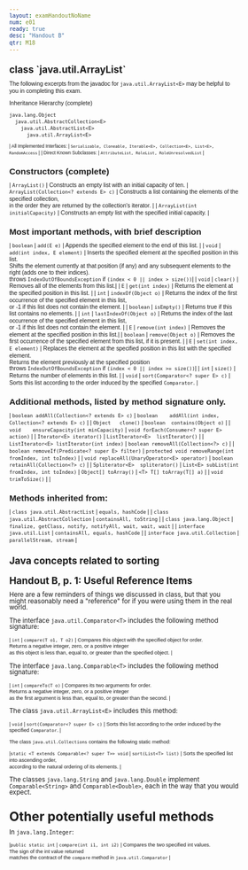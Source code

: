 ```yaml
---
layout: examHandoutNoName
num: e01
ready: true
desc: "Handout B"
qtr: M18
---
```


<style>

body {
 font-size: 72%;
 line-height: 102%;
}

td  {
  padding-left:5px; padding-right: 5px;
} 
</style>


<h2 markdown="1">class `java.util.ArrayList<E>`</h2>

<div style="font-size:90%; font-family: Arial Narrow, sans-serif;">

The following excerpts from the javadoc for `java.util.ArrayList<E>` may be
helpful to you in completing this exam.

Inheritance Hierarchy (complete)

```
java.lang.Object
  java.util.AbstractCollection<E>
    java.util.AbstractList<E>
      java.util.ArrayList<E>
```

<div markdown="1"
     style="font-size: 80%; font-family: Arial Narrow, sans-serif;"
     class="hanging-indent-table">

| All Implemented Interfaces: | `Serializable, Cloneable, Iterable<E>, Collection<E>, List<E>, RandomAccess` |
| Direct Known Subclasses: | `AttributeList, RoleList, RoleUnresolvedList` |

</div>

## Constructors (complete)

<div markdown="1" class="hanging-indent-table">

| `ArrayList()` | Constructs an empty list with an initial capacity of ten.
| `ArrayList(Collection<? extends E> c)` | Constructs a list containing the elements of the specified collection,<br>in the order they are returned by the collection's iterator. |
| `ArrayList(int initialCapacity)` | Constructs an empty list with the specified initial capacity. |

</div>

## Most important methods, with brief description

<div markdown="1" class="hanging-indent-table">

| `boolean` | `add(E e)` | Appends the specified element to the end of this list. |
| `void` | `add(int index, E element)` | Inserts the specified element at the specified position in this list. <br>Shifts the element currently at that position (if any) and any subsequent elements to the right (adds one to their indices).<br>throws `IndexOutOfBoundsException` if `(index < 0 || index > size())`|
| `void` | `clear()` | Removes all of the elements from this list.|
| `E` | `get(int index)` | Returns the element at the specified position in this list. |
| `int` | `indexOf(Object o)` | Returns the index of the first occurrence of the specified element in this list, <br>or -1 if this list does not contain the element. |
| `boolean` | `isEmpty()` | Returns true if this list contains no elements. |
| `int`	|  `lastIndexOf(Object o)` | Returns the index of the last occurrence of the specified element in this list,<br>or -1 if this list does not contain the element. |
| `E` | `remove(int index)` | Removes the element at the specified position in this list.|
| `boolean` | `remove(Object o)` | Removes the first occurrence of the specified element from this list, if it is present. |
| `E` | `set(int index, E element)` | Replaces the element at the specified position in this list with the specified element.<br>Returns the element previously at the specified position<br> throws `IndexOutOfBoundsException` if `(index < 0 || index >= size())`|
| `int` | `size()` | Returns the number of elements in this list. |
| `void` | `sort(Comparator<? super E> c)` | Sorts this list according to the order induced by the specified `Comparator`. |

</div>

## Additional methods, listed by method signature only.

<div markdown="1" class="hanging-indent-table">

| `boolean addAll(Collection<? extends E> c)` | `boolean	addAll(int index, Collection<? extends E> c)` |
| `Object   clone()` |  `boolean  contains(Object o)` |
| `void	   ensureCapacity(int minCapacity)` | `void forEach(Consumer<? super E> action)` |
| `Iterator<E> iterator()` | `ListIterator<E>  listIterator()` |
| `ListIterator<E> listIterator(int index)` | `boolean removeAll(Collection<?> c)` |
| `boolean removeIf(Predicate<? super E> filter)` | `protected void removeRange(int fromIndex, int toIndex)` |
| `void replaceAll(UnaryOperator<E> operator)` | `boolean retainAll(Collection<?> c)` |
| `Spliterator<E>  spliterator()` | `List<E> subList(int fromIndex, int toIndex)`
| `Object[] toArray()` | `<T> T[] toArray(T[] a)` |
| `void    trimToSize()` | |

</div>

## Methods inherited from:

<div markdown="1" class="hanging-indent-table">

| `class java.util.AbstractList` | `equals, hashCode` |
| `class java.util.AbstractCollection` | `containsAll, toString` |
| `class java.lang.Object` | `finalize, getClass, notify, notifyAll, wait, wait, wait` |
| `interface java.util.List` |  `containsAll, equals, hashCode` |
| `interface java.util.Collection` |  `parallelStream, stream` |

</div>
</div>

<h2 class="page-break-before">Java concepts related to sorting</h2>

<h2>Handout B, p. 1: Useful Reference Items</h2>

Here are a few reminders of things we discussed in class, but that you might
reasonably need a "reference" for if you were using them in the real world.

The interface `java.util.Comparator<T>` includes the following
method signature:

<div markdown="1"
     style="font-size: 80%; font-family: Arial Narrow, sans-serif;"
     class="hanging-indent-table">

| `int` | `compare(T o1, T o2)` | Compares this object with the specified object for order. <br>Returns a negative integer, zero, or a positive integer <br>as this object is less than, equal to, or greater than the specified object. |

</div>

The interface `java.lang.Comparable<T>` includes the following
method signature:

<div markdown="1"
     style="font-size: 80%; font-family: Arial Narrow, sans-serif;"
     class="hanging-indent-table">

| `int` | `compareTo(T o)` |  Compares its two arguments for order. <br>Returns a negative integer, zero, or a positive integer <br>as the first argument is less than, equal to, or greater than the second. |

</div>


The class `java.util.ArrayList<E>` includes this method:

<div markdown="1"
     style="font-size: 80%; font-family: Arial Narrow, sans-serif;"
     class="hanging-indent-table">

| `void` | `sort(Comparator<? super E> c)` | Sorts this list according to the order induced by the specified `Comparator`. |

</div>




<div markdown="1"
     style="font-size: 80%; font-family: Arial Narrow, sans-serif;"
     class="hanging-indent-table">

The class `java.util.Collections` contains the following static method:

|`static <T extends Comparable<? super T>> void` |  `sort(List<T> list)` | Sorts the specified list into ascending order, <br>according to the natural ordering of its elements. |

</div>

The classes `java.lang.String` and `java.lang.Double` implement `Comparable<String>` and `Comparable<Double>`, each in the
way that you would expect.

# Other potentially useful methods

In `java.lang.Integer`:

<div markdown="1"
     style="font-size: 80%; font-family: Arial Narrow, sans-serif;"
     class="hanging-indent-table">


|`public static int` | `compare(int i1, int i2)` |  Compares the two specified int values.  <br> The sign of the int value returned <br>matches the contract of the `compare` method in `java.util.Comparator` |

</div>

